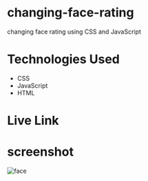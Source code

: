 # changing-face-rating

changing face rating using CSS and JavaScript

# Technologies Used

* CSS
* JavaScript
* HTML

# Live Link


# screenshot

![face](https://user-images.githubusercontent.com/71552773/197698942-a5c0e2b1-9e89-484c-aecb-93f0692acf2c.PNG)
